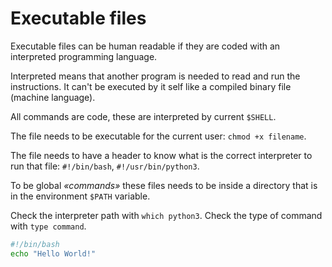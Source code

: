 # Executable files

Executable files can be human readable if they are coded with
an interpreted programming language.

Interpreted means that another program is needed to read and run the
instructions. It can't be executed by it self like a compiled binary
file (machine language).

All commands are code, these are interpreted by current `$SHELL`.

The file needs to be executable for the current user: `chmod +x
filename`.

The file needs to have a header to know what is the correct interpreter
to run that file: `#!/bin/bash`, `#!/usr/bin/python3`.

To be global *«commands»* these files needs to be inside a directory
that is in the environment `$PATH` variable.

Check the interpreter path with `which python3`. Check the type of
command with `type command`.

```sh
#!/bin/bash
echo "Hello World!"
```
